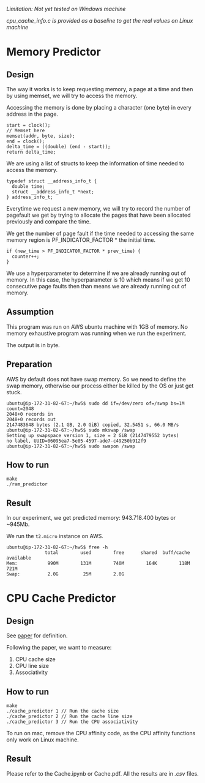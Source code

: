 _Limitation: Not yet tested on Windows machine_

*cpu_cache_info.c is provided as a baseline to get the real values on Linux machine*

# Memory Predictor

## Design

The way it works is to keep requesting memory, a page at a time and then by using memset, we will try to access the memory.

Accessing the memory is done by placing a character (one byte) in every address in the page.

```
start = clock();
// Memset here
memset(addr, byte, size);
end = clock();
delta_time = ((double) (end - start));
return delta_time;
```

We are using a list of structs to keep the information of time needed to access the memory.

```
typedef struct __address_info_t {
  double time;
  struct __address_info_t *next;
} address_info_t;
```

Everytime we request a new memory, we will try to record the number of pagefault we get by trying to allocate the pages that have been allocated previously and compare the time. 

We get the number of page fault if the time needed to accessing the same memory region is PF_INDICATOR_FACTOR * the initial time.

```
if (new_time > PF_INDICATOR_FACTOR * prev_time) {
  counter++;
}
```

We use a hyperparameter to determine if we are already running out of memory.
In this case, the hyperparameter is 10 which means if we get 10 consecutive page faults then than means we are already running out of memory.


## Assumption

This program was run on AWS ubuntu machine with 1GB of memory.
No memory exhaustive program was running when we run the experiment.

The output is in byte.

## Preparation

AWS by default does not have swap memory. So we need to define the swap memory, otherwise our process either be killed by the OS or just get stuck.

```
ubuntu@ip-172-31-82-67:~/hw5$ sudo dd if=/dev/zero of=/swap bs=1M count=2048
2048+0 records in
2048+0 records out
2147483648 bytes (2.1 GB, 2.0 GiB) copied, 32.5451 s, 66.0 MB/s
ubuntu@ip-172-31-82-67:~/hw5$ sudo mkswap /swap
Setting up swapspace version 1, size = 2 GiB (2147479552 bytes)
no label, UUID=06095ea7-5e05-4597-ade7-c49250b912f9
ubuntu@ip-172-31-82-67:~/hw5$ sudo swapon /swap
```

## How to run

```
make
./ram_predictor
```

## Result

In our experiment, we get predicted memory: 943.718.400 bytes or ~945Mb.

We run the `t2.micro` instance on AWS.

```
ubuntu@ip-172-31-82-67:~/hw5$ free -h
              total        used        free      shared  buff/cache   available
Mem:           990M        131M        740M        164K        118M        721M
Swap:          2.0G         25M        2.0G
```

# CPU Cache Predictor

## Design

See [paper](https://www2.eecs.berkeley.edu/Pubs/TechRpts/1993/CSD-93-767.pdf) for definition.

Following the paper, we want to measure:

1. CPU cache size
2. CPU line size
3. Associativity


## How to run

```
make 
./cache_predictor 1 // Run the cache size
./cache_predictor 2 // Run the cache line size
./cache_predictor 3 // Run the CPU associativity

```

To run on mac, remove the CPU affinity code, as the CPU affinity functions only work on Linux machine.

## Result

Please refer to the Cache.ipynb or Cache.pdf.
All the results are in *.csv* files.
